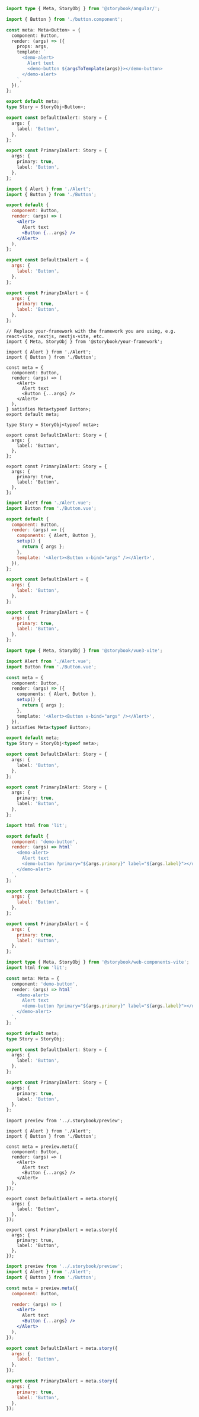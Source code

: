 ```ts filename="Button.stories.ts" renderer="angular" language="ts"
import type { Meta, StoryObj } from '@storybook/angular/';

import { Button } from './button.component';

const meta: Meta<Button> = {
  component: Button,
  render: (args) => ({
    props: args,
    template: `
      <demo-alert>
        Alert text
        <demo-button ${argsToTemplate(args)}></demo-button>
      </demo-alert>
    `,
  }),
};

export default meta;
type Story = StoryObj<Button>;

export const DefaultInAlert: Story = {
  args: {
    label: 'Button',
  },
};

export const PrimaryInAlert: Story = {
  args: {
    primary: true,
    label: 'Button',
  },
};
```

```jsx filename="Button.stories.jsx" renderer="react" language="js" tabTitle="CSF 3"
import { Alert } from './Alert';
import { Button } from './Button';

export default {
  component: Button,
  render: (args) => (
    <Alert>
      Alert text
      <Button {...args} />
    </Alert>
  ),
};

export const DefaultInAlert = {
  args: {
    label: 'Button',
  },
};

export const PrimaryInAlert = {
  args: {
    primary: true,
    label: 'Button',
  },
};
```

```tsx filename="Button.stories.tsx" renderer="react" language="ts" tabTitle="CSF 3"
// Replace your-framework with the framework you are using, e.g. react-vite, nextjs, nextjs-vite, etc.
import { Meta, StoryObj } from '@storybook/your-framework';

import { Alert } from './Alert';
import { Button } from './Button';

const meta = {
  component: Button,
  render: (args) => (
    <Alert>
      Alert text
      <Button {...args} />
    </Alert>
  ),
} satisfies Meta<typeof Button>;
export default meta;

type Story = StoryObj<typeof meta>;

export const DefaultInAlert: Story = {
  args: {
    label: 'Button',
  },
};

export const PrimaryInAlert: Story = {
  args: {
    primary: true,
    label: 'Button',
  },
};
```

```js filename="Button.stories.js" renderer="vue" language="js"
import Alert from './Alert.vue';
import Button from './Button.vue';

export default {
  component: Button,
  render: (args) => ({
    components: { Alert, Button },
    setup() {
      return { args };
    },
    template: '<Alert><Button v-bind="args" /></Alert>',
  }),
};

export const DefaultInAlert = {
  args: {
    label: 'Button',
  },
};

export const PrimaryInAlert = {
  args: {
    primary: true,
    label: 'Button',
  },
};
```

```ts filename="Button.stories.ts" renderer="vue" language="ts"
import type { Meta, StoryObj } from '@storybook/vue3-vite';

import Alert from './Alert.vue';
import Button from './Button.vue';

const meta = {
  component: Button,
  render: (args) => ({
    components: { Alert, Button },
    setup() {
      return { args };
    },
    template: '<Alert><Button v-bind="args" /></Alert>',
  }),
} satisfies Meta<typeof Button>;

export default meta;
type Story = StoryObj<typeof meta>;

export const DefaultInAlert: Story = {
  args: {
    label: 'Button',
  },
};

export const PrimaryInAlert: Story = {
  args: {
    primary: true,
    label: 'Button',
  },
};
```

```js filename="Button.stories.js" renderer="web-components" language="js"
import html from 'lit';

export default {
  component: 'demo-button',
  render: (args) => html`
    <demo-alert>
      Alert text
      <demo-button ?primary="${args.primary}" label="${args.label}"></demo-button>
    </demo-alert>
  `,
};

export const DefaultInAlert = {
  args: {
    label: 'Button',
  },
};

export const PrimaryInAlert = {
  args: {
    primary: true,
    label: 'Button',
  },
};
```

```ts filename="Button.stories.ts" renderer="web-components" language="ts"
import type { Meta, StoryObj } from '@storybook/web-components-vite';
import html from 'lit';

const meta: Meta = {
  component: 'demo-button',
  render: (args) => html`
    <demo-alert>
      Alert text
      <demo-button ?primary="${args.primary}" label="${args.label}"></demo-button>
    </demo-alert>
  `,
};

export default meta;
type Story = StoryObj;

export const DefaultInAlert: Story = {
  args: {
    label: 'Button',
  },
};

export const PrimaryInAlert: Story = {
  args: {
    primary: true,
    label: 'Button',
  },
};
```

```tsx filename="Button.stories.tsx" renderer="react" language="ts" tabTitle="CSF Next 🧪"
import preview from '../.storybook/preview';

import { Alert } from './Alert';
import { Button } from './Button';

const meta = preview.meta({
  component: Button,
  render: (args) => (
    <Alert>
      Alert text
      <Button {...args} />
    </Alert>
  ),
});

export const DefaultInAlert = meta.story({
  args: {
    label: 'Button',
  },
});

export const PrimaryInAlert = meta.story({
  args: {
    primary: true,
    label: 'Button',
  },
});
```

<!-- JS snippets still needed while providing both CSF 3 & Next -->

```jsx filename="Button.stories.jsx" renderer="react" language="js" tabTitle="CSF Next 🧪"
import preview from '../.storybook/preview';
import { Alert } from './Alert';
import { Button } from './Button';

const meta = preview.meta({
  component: Button,

  render: (args) => (
    <Alert>
      Alert text
      <Button {...args} />
    </Alert>
  ),
});

export const DefaultInAlert = meta.story({
  args: {
    label: 'Button',
  },
});

export const PrimaryInAlert = meta.story({
  args: {
    primary: true,
    label: 'Button',
  },
});
```
